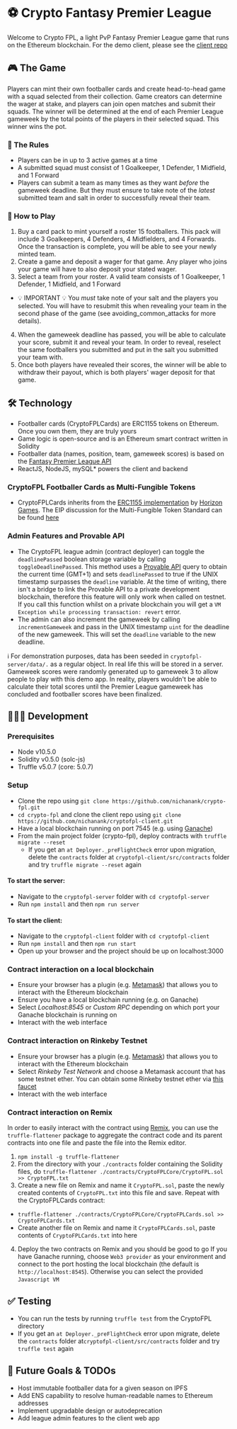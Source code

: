 # ⚽️ Crypto Fantasy Premier League

 Welcome to Crypto FPL, a light PvP Fantasy Premier League game that runs on the Ethereum blockchain. For the demo client, please see the [client repo](https://github.com/nichanank/crypto-fpl-client)
 
 ## 🎮 The Game

 Players can mint their own footballer cards and create head-to-head game with a squad selected from their collection. Game creators can determine the wager at stake, and players can join open matches and submit their squads. The winner will be determined at the end of each Premier League gameweek by the total points of the players in their selected squad. This winner wins the pot.

### 📜 The Rules

- Players can be in up to 3 active games at a time
- A submitted squad must consist of 1 Goalkeeper, 1 Defender, 1 Midfield, and 1 Forward
- Players can submit a team as many times as they want *before* the gameweek deadline. But they must ensure to take note of the *latest* submitted team and salt in order to successfully reveal their team.

### 📖 How to Play

1. Buy a card pack to mint yourself a roster 15 footballers. This pack will include 3 Goalkeepers, 4 Defenders, 4 Midfielders, and 4 Forwards. Once the transaction is complete, you will be able to see your newly minted team.
2. Create a game and deposit a wager for that game. Any player who joins your game will have to also deposit your stated wager.
3. Select a team from your roster. A valid team consists of 1 Goalkeeper, 1 Defender, 1 Midfield, and 1 Forward
- 💡 IMPORTANT 💡 You *must* take note of your salt and the players you selected. You will have to resubmit this when revealing your team in the second phase of the game (see avoiding_common_attacks for more details).
4. When the gameweek deadline has passed, you will be able to calculate your score, submit it and reveal your team. In order to reveal, reselect the same footballers you submitted and put in the salt you submitted your team with.
5. Once both players have revealed their scores, the winner will be able to withdraw their payout, which is both players' wager deposit for that game.


## 🛠 Technology
- Footballer cards (CryptoFPLCards) are ERC1155 tokens on Ethereum. Once you own them, they are truly yours
- Game logic is open-source and is an Ethereum smart contract written in Solidity
- Footballer data (names, position, team, gameweek scores) is based on the [Fantasy Premier League API](https://fantasy.premierleague.com/api/element-summary/1)
- ReactJS, NodeJS, mySQL* powers the client and backend

### CryptoFPL Footballer Cards as Multi-Fungible Tokens
- CryptoFPLCards inherits from the [ERC1155 implementation](https://github.com/horizon-games/multi-token-standard) by [Horizon Games](https://horizongames.net/). The EIP discussion for the Multi-Fungible Token Standard can be found [here](https://github.com/ethereum/EIPs/issues/1155)

### Admin Features and Provable API
- The CryptoFPL league admin (contract deployer) can toggle the `deadlinePassed` boolean storage variable by calling `toggleDeadlinePassed`. This method uses a [Provable API](https://docs.provable.xyz) query to obtain the current time (GMT+1) and sets `deadlinePassed` to true if the UNIX timestamp surpasses the `deadline` variable. At the time of writing, there isn't a bridge to link the Provable API to a private development blockchain, therefore this feature will only work when called on testnet. If you call this function whilst on a private blockchain you will get a `VM Exception while processing transaction: revert` error.
- The admin can also increment the gameweek by calling `incrementGameweek` and pass in the UNIX timestamp `uint` for the deadline of the new gameweek. This will set the `deadline` variable to the new deadline.

ℹ For demonstration purposes, data has been seeded in `cryptofpl-server/data/.` as a regular object. In real life this will be stored in a server. Gameweek scores were randomly generated up to gameweek 3 to allow people to play with this demo app. In reality, players wouldn't be able to calculate their total scores until the Premier League gameweek has concluded and footballer scores have been finalized.

## 👩🏻‍💻 Development

### Prerequisites
- Node v10.5.0
- Solidity v0.5.0 (solc-js)
- Truffle v5.0.7 (core: 5.0.7)

### Setup
- Clone the repo using `git clone https://github.com/nichanank/crypto-fpl.git`
- `cd crypto-fpl` and clone the client repo using `git clone https://github.com/nichanank/cryptofpl-client.git`
- Have a local blockchain running on port 7545 (e.g. using [Ganache](https://www.trufflesuite.com/ganache))
- From the main project folder (crypto-fpl), deploy contracts with `truffle migrate --reset`
  - If you get an `at Deployer._preFlightCheck` error upon migration, delete the `contracts` folder at `cryptofpl-client/src/contracts` folder and try `truffle migrate --reset` again

#### To start the server:
- Navigate to the `cryptofpl-server` folder with `cd cryptofpl-server`
- Run `npm install` and then `npm run server`
#### To start the client:
- Navigate to the `cryptofpl-client` folder with `cd cryptofpl-client`
- Run `npm install` and then `npm run start`
- Open up your browser and the project should be up on localhost:3000

### Contract interaction on a local blockchain
- Ensure your browser has a plugin (e.g. [Metamask](https://metamask.io/)) that allows you to interact with the Ethereum blockchain
- Ensure you have a local blockchain running (e.g. on Ganache)
- Select *Localhost:8545* or *Custom RPC* depending on which port your Ganache blockchain is running on
- Interact with the web interface

### Contract interaction on Rinkeby Testnet
- Ensure your browser has a plugin (e.g. [Metamask](https://metamask.io/)) that allows you to interact with the Ethereum blockchain
- Select *Rinkeby Test Network* and choose a Metamask account that has some testnet ether. You can obtain some Rinkeby testnet ether via [this faucet](https://faucet.rinkeby.io)
- Interact with the web interface

### Contract interaction on Remix
In order to easily interact with the contract using [Remix](remix.ethereum.org), you can use the `truffle-flattener` package to aggregate the contract code and its parent contracts into one file and paste the file into the Remix editor.
1. `npm install -g truffle-flattener`
2. From the directory with your `./contracts` folder containing the Solidity files, do `truffle-flattener ./contracts/CryptoFPLCore/CryptoFPL.sol >> CryptoFPL.txt`
3. Create a new file on Remix and name it `CryptoFPL.sol`, paste the newly created contents of `CryptoFPL.txt` into this file and save. Repeat with the CryptoFPLCards contract:
- `truffle-flattener ./contracts/CryptoFPLCore/CryptoFPLCards.sol >> CryptoFPLCards.txt`
- Create another file on Remix and name it `CryptoFPLCards.sol`, paste contents of `CryptoFPLCards.txt` into here
4. Deploy the two contracts on Remix and you should be good to go
If you have Ganache running, choose `Web3 provider` as your environment and connect to the port hosting the local blockchain (the default is `http://localhost:8545`). Otherwise you can select the provided `Javascript VM`

## ✅ Testing
- You can run the tests by running `truffle test` from the CryptoFPL directory
- If you get an `at Deployer._preFlightCheck` error upon migrate, delete the `contracts` folder at`cryptofpl-client/src/contracts` folder and try `truffle test` again

## 🚀 Future Goals & TODOs
- Host immutable footballer data for a given season on IPFS
- Add ENS capability to resolve human-readable names to Ethereum addresses
- Implement upgradable design or autodeprecation
- Add league admin features to the client web app